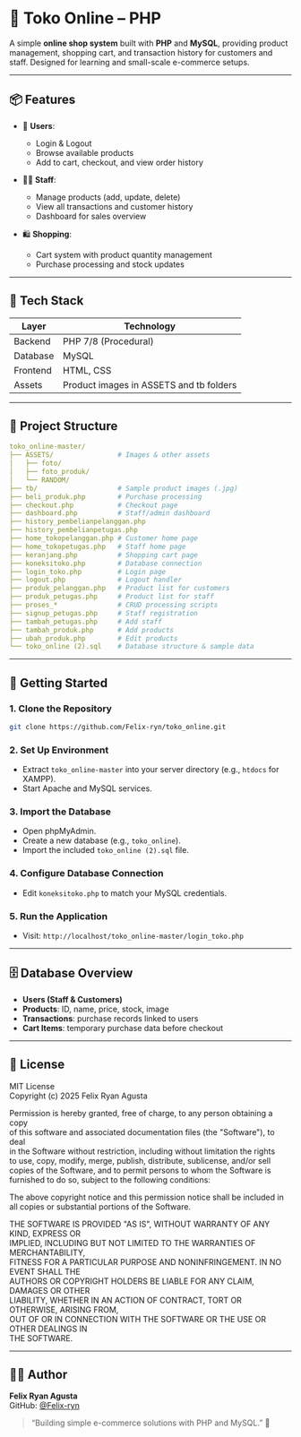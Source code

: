 # 🛒 Toko Online – PHP

A simple **online shop system** built with **PHP** and **MySQL**, providing product management, shopping cart, and transaction history for customers and staff. Designed for learning and small-scale e-commerce setups.

---

## 📦 Features

- 👥 **Users**:
  - Login & Logout
  - Browse available products
  - Add to cart, checkout, and view order history

- 🧑‍💼 **Staff**:
  - Manage products (add, update, delete)
  - View all transactions and customer history
  - Dashboard for sales overview

- 🛍️ **Shopping**:
  - Cart system with product quantity management
  - Purchase processing and stock updates

---

## 🧱 Tech Stack

| Layer      | Technology                |
|------------|---------------------------|
| Backend    | PHP 7/8 (Procedural)      |
| Database   | MySQL                     |
| Frontend   | HTML, CSS                 |
| Assets     | Product images in ASSETS and tb folders |

---

## 📁 Project Structure

```yaml
toko_online-master/
├── ASSETS/                # Images & other assets
│   ├── foto/
│   ├── foto_produk/
│   └── RANDOM/
├── tb/                    # Sample product images (.jpg)
├── beli_produk.php        # Purchase processing
├── checkout.php           # Checkout page
├── dashboard.php          # Staff/admin dashboard
├── history_pembelianpelanggan.php
├── history_pembelianpetugas.php
├── home_tokopelanggan.php # Customer home page
├── home_tokopetugas.php   # Staff home page
├── keranjang.php          # Shopping cart page
├── koneksitoko.php        # Database connection
├── login_toko.php         # Login page
├── logout.php             # Logout handler
├── produk_pelanggan.php   # Product list for customers
├── produk_petugas.php     # Product list for staff
├── proses_*               # CRUD processing scripts
├── signup_petugas.php     # Staff registration
├── tambah_petugas.php     # Add staff
├── tambah_produk.php      # Add products
├── ubah_produk.php        # Edit products
└── toko_online (2).sql    # Database structure & sample data
```

---

## 🚀 Getting Started

### 1. Clone the Repository
```bash
git clone https://github.com/Felix-ryn/toko_online.git
```

### 2. Set Up Environment
- Extract `toko_online-master` into your server directory (e.g., `htdocs` for XAMPP).
- Start Apache and MySQL services.

### 3. Import the Database
- Open phpMyAdmin.
- Create a new database (e.g., `toko_online`).
- Import the included `toko_online (2).sql` file.

### 4. Configure Database Connection
- Edit `koneksitoko.php` to match your MySQL credentials.

### 5. Run the Application
- Visit: `http://localhost/toko_online-master/login_toko.php`

---

## 🗄️ Database Overview

- **Users (Staff & Customers)**
- **Products**: ID, name, price, stock, image
- **Transactions**: purchase records linked to users
- **Cart Items**: temporary purchase data before checkout

---

## 📜 License

MIT License  
Copyright (c) 2025 Felix Ryan Agusta

Permission is hereby granted, free of charge, to any person obtaining a copy  
of this software and associated documentation files (the "Software"), to deal  
in the Software without restriction, including without limitation the rights  
to use, copy, modify, merge, publish, distribute, sublicense, and/or sell  
copies of the Software, and to permit persons to whom the Software is  
furnished to do so, subject to the following conditions:

The above copyright notice and this permission notice shall be included in  
all copies or substantial portions of the Software.

THE SOFTWARE IS PROVIDED "AS IS", WITHOUT WARRANTY OF ANY KIND, EXPRESS OR  
IMPLIED, INCLUDING BUT NOT LIMITED TO THE WARRANTIES OF MERCHANTABILITY,  
FITNESS FOR A PARTICULAR PURPOSE AND NONINFRINGEMENT. IN NO EVENT SHALL THE  
AUTHORS OR COPYRIGHT HOLDERS BE LIABLE FOR ANY CLAIM, DAMAGES OR OTHER  
LIABILITY, WHETHER IN AN ACTION OF CONTRACT, TORT OR OTHERWISE, ARISING FROM,  
OUT OF OR IN CONNECTION WITH THE SOFTWARE OR THE USE OR OTHER DEALINGS IN  
THE SOFTWARE.

---

## 👨‍💻 Author

**Felix Ryan Agusta**  
GitHub: [@Felix-ryn](https://github.com/Felix-ryn)

> “Building simple e-commerce solutions with PHP and MySQL.” 🛒
